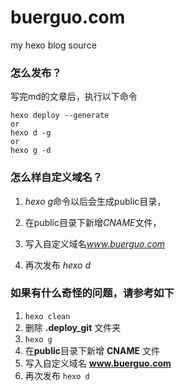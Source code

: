 # buerguo.com
my hexo blog source


### 怎么发布？

写完md的文章后，执行以下命令
```
hexo deploy --generate
or
hexo d -g
or
hexo g -d
```

### 怎么样自定义域名？

1. *hexo g*命令以后会生成public目录，

2. 在public目录下新增*CNAME*文件，

3. 写入自定义域名*www.buerguo.com*

4. 再次发布 *hexo d*


### 如果有什么奇怪的问题，请参考如下
1. `hexo clean`
2. 删除 **.deploy_git** 文件夹
3. `hexo g`
4. 在**public**目录下新增 **CNAME** 文件
5. 写入自定义域名 **www.buerguo.com**
6. 再次发布 `hexo d`

